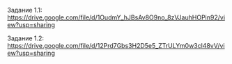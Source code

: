 Задание 1.1: 
https://drive.google.com/file/d/1OudmY_hJBsAv8O9no_8zVJauhHOPin92/view?usp=sharing

Задание 1.2:
https://drive.google.com/file/d/12Prd7Gbs3H2D5e5_ZTrULYm0w3cl48vV/view?usp=sharing